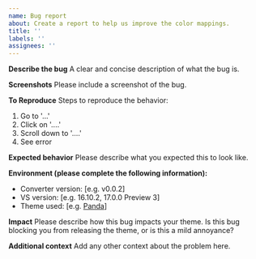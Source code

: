 ```yaml
---
name: Bug report
about: Create a report to help us improve the color mappings.
title: ''
labels: ''
assignees: ''
---
```


**Describe the bug**
A clear and concise description of what the bug is.

**Screenshots**
Please include a screenshot of the bug.

**To Reproduce**
Steps to reproduce the behavior:

1. Go to '...'
2. Click on '....'
3. Scroll down to '....'
4. See error

**Expected behavior**
Please describe what you expected this to look like.

**Environment (please complete the following information):**

-   Converter version: [e.g. v0.0.2]
-   VS version: [e.g. 16.10.2, 17.0.0 Preview 3]
-   Theme used: [e.g. [Panda](https://marketplace.visualstudio.com/items?itemName=tinkertrain.theme-panda)]

**Impact**
Please describe how this bug impacts your theme. Is this bug blocking you from releasing the theme, or is this a mild annoyance?

**Additional context**
Add any other context about the problem here.
